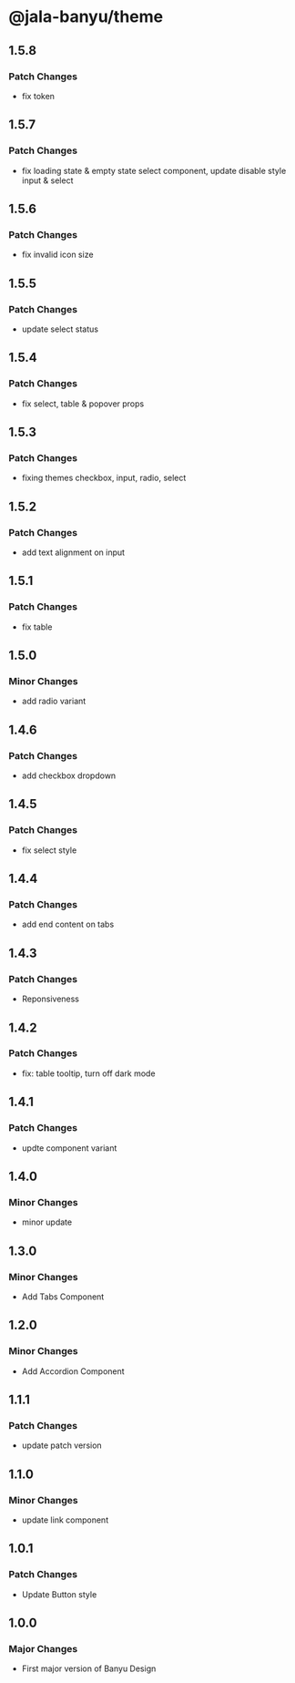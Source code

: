 # @jala-banyu/theme

## 1.5.8

### Patch Changes

- fix token

## 1.5.7

### Patch Changes

- fix loading state & empty state select component, update disable style input & select

## 1.5.6

### Patch Changes

- fix invalid icon size

## 1.5.5

### Patch Changes

- update select status

## 1.5.4

### Patch Changes

- fix select, table & popover props

## 1.5.3

### Patch Changes

- fixing themes checkbox, input, radio, select

## 1.5.2

### Patch Changes

- add text alignment on input

## 1.5.1

### Patch Changes

- fix table

## 1.5.0

### Minor Changes

- add radio variant

## 1.4.6

### Patch Changes

- add checkbox dropdown

## 1.4.5

### Patch Changes

- fix select style

## 1.4.4

### Patch Changes

- add end content on tabs

## 1.4.3

### Patch Changes

- Reponsiveness

## 1.4.2

### Patch Changes

- fix: table tooltip, turn off dark mode

## 1.4.1

### Patch Changes

- updte component variant

## 1.4.0

### Minor Changes

- minor update

## 1.3.0

### Minor Changes

- Add Tabs Component

## 1.2.0

### Minor Changes

- Add Accordion Component

## 1.1.1

### Patch Changes

- update patch version

## 1.1.0

### Minor Changes

- update link component

## 1.0.1

### Patch Changes

- Update Button style

## 1.0.0

### Major Changes

- First major version of Banyu Design
